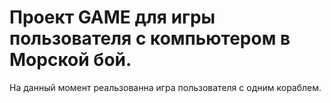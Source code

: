# Проект GAME для игры пользователя с компьютером в Морской бой.
На данный момент реальзованна игра пользователя с одним кораблем.
